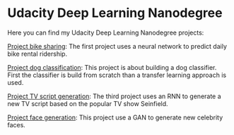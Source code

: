 # Udacity Deep Learning Nanodegree

Here you can find my Udacity Deep Learning Nanodegree projects:

[Project bike sharing](https://github.com/SebastianMuhle/Udacity-Deep-Learning-Nanodegree/blob/main/project-bikesharing/Predicting_bike_sharing_data.ipynb): The first project uses a neural network to predict daily bike rental ridership.

[Project dog classification](https://github.com/SebastianMuhle/Udacity-Deep-Learning-Nanodegree/tree/main/project-dog-classification): This project is about building a dog classifier. First the classifier is build from scratch than a transfer learning approach is used.

[Project TV script generation](https://github.com/SebastianMuhle/Udacity-Deep-Learning-Nanodegree/blob/main/project-tv-script-generation/dlnd_tv_script_generation.ipynb): The third project uses an RNN to generate a new TV script based on the popular TV show Seinfield.

[Project face generation](https://github.com/SebastianMuhle/Udacity-Deep-Learning-Nanodegree/blob/main/project-face-generation/dlnd_face_generation.ipynb): This project use a GAN to generate new celebrity faces.
